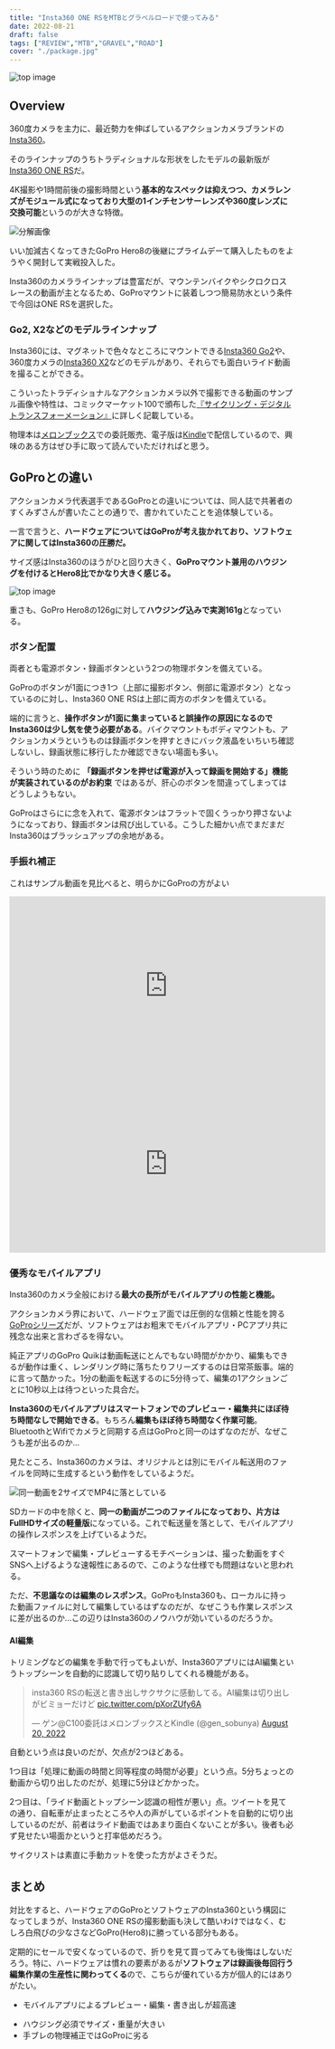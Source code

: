 ```yaml
---
title: "Insta360 ONE RSをMTBとグラベルロードで使ってみる"
date: 2022-08-21
draft: false
tags: ["REVIEW","MTB","GRAVEL","ROAD"]
cover: "./package.jpg"
---
```


![top image](cover.jpg)

## Overview

360度カメラを主力に、最近勢力を伸ばしているアクションカメラブランドの[Insta360](https://amzn.to/3PDob43)。

そのラインナップのうちトラディショナルな形状をしたモデルの最新版が[Insta360 ONE RS](https://amzn.to/3whWXcx)だ。

4K撮影や1時間前後の撮影時間という**基本的なスペックは抑えつつ、カメラレンズがモジュール式になっており大型の1インチセンサーレンズや360度レンズに交換可能**というのが大きな特徴。

![分解画像](./parts.jpg)

いい加減古くなってきたGoPro Hero8の後継にプライムデーて購入したものをようやく開封して実戦投入した。

Insta360のカメララインナップは豊富だが、マウンテンバイクやシクロクロスレースの動画が主となるため、GoProマウントに装着しつつ簡易防水という条件で今回はONE RSを選択した。

<LinkBox url="https://www.amazon.co.jp/dp/B083KC1V36/" isAmazonLink />

### Go2, X2などのモデルラインナップ

Insta360には、マグネットで色々なところにマウントできる[Insta360 Go2](https://amzn.to/3K8uGuA)や、360度カメラの[Insta360 X2](https://amzn.to/3K8uGuA)などのモデルがあり、それらでも面白いライド動画を撮ることができる。

こういったトラディショナルなアクションカメラ以外で撮影できる動画のサンプル画像や特性は、コミックマーケット100で頒布した[『サイクリング・デジタルトランスフォーメーション』](https://amzn.to/3K7Wijo)に詳しく記載している。

物理本は[メロンブックス](https://www.melonbooks.co.jp/detail/detail.php?product_id=1579831)での委託販売、電子版は[Kindle](https://amzn.to/3Q9oepq)で配信しているので、興味のある方はぜひ手に取って読んでいただければと思う。

<LinkBox url="https://www.melonbooks.co.jp/detail/detail.php?product_id=1579831" />

<LinkBox url="https://www.amazon.co.jp/dp/B0B8VVTTSJ" isAmazonLink />

## GoProとの違い

アクションカメラ代表選手であるGoProとの違いについては、同人誌で共著者のすくみずさんが書いたことの通りで、書かれていたことを追体験している。

一言で言うと、**ハードウェアについてはGoProが考え抜かれており、ソフトウェアに関してはInsta360の圧勝だ。**

サイズ感はInsta360のほうがひと回り大きく、**GoProマウント兼用のハウジングを付けるとHero8比でかなり大きく感じる。**

![top image](cover.jpg)

重さも、GoPro Hero8の126gに対して**ハウジング込みで実測161g**となっている。

### ボタン配置

両者とも電源ボタン・録画ボタンという2つの物理ボタンを備えている。

GoProのボタンが1面につき1つ（上部に撮影ボタン、側部に電源ボタン）となっているのに対し、Insta360 ONE RSは上部に両方のボタンを備えている。

端的に言うと、**操作ボタンが1面に集まっていると誤操作の原因になるのでInsta360は少し気を使う必要がある**。バイクマウントもボディマウントも、アクションカメラというものは録画ボタンを押すときにバック液晶をいちいち確認しないし、録画状態に移行したか確認できない場面も多い。

そういう時のために **「録画ボタンを押せば電源が入って録画を開始する」機能が実装されているのがお約束** ではあるが、肝心のボタンを間違ってしまってはどうしようもない。

GoProはさらにに念を入れて、電源ボタンはフラットで固くうっかり押さないようになっており、録画ボタンは飛び出している。こうした細かい点でまだまだInsta360はブラッシュアップの余地がある。

### 手振れ補正

これはサンプル動画を見比べると、明らかにGoProの方がよい

<iframe width="560" height="315" src="https://www.youtube.com/embed/O_RhS0oWeVU" title="YouTube video player" frameborder="0" allow="accelerometer; autoplay; clipboard-write; encrypted-media; gyroscope; picture-in-picture" allowfullscreen></iframe>

<iframe width="560" height="315" src="https://www.youtube.com/embed/dk_-FuRMuxU" title="YouTube video player" frameborder="0" allow="accelerometer; autoplay; clipboard-write; encrypted-media; gyroscope; picture-in-picture" allowfullscreen></iframe>

### 優秀なモバイルアプリ

Insta360のカメラ全般における**最大の長所がモバイルアプリの性能と機能。**

アクションカメラ界において、ハードウェア面では圧倒的な信頼と性能を誇る[GoProシリーズ](https://amzn.to/3CjVje5)だが、ソフトウェアはお粗末でモバイルアプリ・PCアプリ共に残念な出来と言わざるを得ない。

純正アプリのGoPro Quikは動画転送にとんでもない時間がかかり、編集もできるが動作は重く、レンダリング時に落ちたりフリーズするのは日常茶飯事。端的に言って酷かった。1分の動画を転送するのに5分待って、編集の1アクションごとに10秒以上は待つといった具合だ。

**Insta360のモバイルアプリはスマートフォンでのプレビュー・編集共にほぼ待ち時間なしで開始できる**。もちろん**編集もほぼ待ち時間なく作業可能**。BluetoothとWifiでカメラと同期する点はGoProと同一のはずなのだが、なぜこうも差が出るのか…

見たところ、Insta360のカメラは、オリジナルとは別にモバイル転送用のファイルを同時に生成するという動作をしているようだ。

![同一動画を2サイズでMP4に落としている](./previewFile.png)

SDカードの中を除くと、**同一の動画が二つのファイルになっており、片方はFullHDサイズの軽量版**になっている。これで転送量を落として、モバイルアプリの操作レスポンスを上げているようだ。

スマートフォンで編集・プレビューするモチベーションは、撮った動画をすぐSNSへ上げるような速報性にあるので、このような仕様でも問題はないと思われる。

ただ、**不思議なのは編集のレスポンス**。GoProもInsta360も、ローカルに持った動画ファイルに対して編集しているはずなのだが、なぜこうも作業レスポンスに差が出るのか…この辺りはInsta360のノウハウが効いているのだろうか。

#### AI編集

トリミングなどの編集を手動で行ってもよいが、Insta360アプリにはAI編集というトップシーンを自動的に認識して切り貼りしてくれる機能がある。

<blockquote class="twitter-tweet"><p lang="ja" dir="ltr">insta360 RSの転送と書き出しサクサクに感動してる。AI編集は切り出しがビミョーだけど <a href="https://t.co/pXorZUfy6A">pic.twitter.com/pXorZUfy6A</a></p>&mdash; ゲン@C100委託はメロンブックスとKindle (@gen_sobunya) <a href="https://twitter.com/gen_sobunya/status/1560898551198392327?ref_src=twsrc%5Etfw">August 20, 2022</a></blockquote>

自動という点は良いのだが、欠点が2つほどある。

1つ目は「処理に動画の時間と同等程度の時間が必要」という点。5分ちょっとの動画から切り出したのだが、処理に5分ほどかかった。

2つ目は、「ライド動画とトップシーン認識の相性が悪い」点。ツイートを見ての通り、自転車が止まったところや人の声がしているポイントを自動的に切り出しているのだが、前者はライド動画ではあまり面白くないことが多い。後者も必ず見せたい場面かというと打率低めだろう。

サイクリストは素直に手動カットを使った方がよさそうだ。

## まとめ

対比をすると、ハードウェアのGoProとソフトウェアのInsta360という構図になってしまうが、Insta360 ONE RSの撮影動画も決して酷いわけではなく、むしろ白飛びの少なさなどGoPro(Hero8)に勝っている部分もある。

定期的にセールで安くなっているので、折りを見て買ってみても後悔はしないだろう。特に、ハードウェアは慣れの要素があるが**ソフトウェアは録画後毎回行う編集作業の生産性に関わってくる**ので、こちらが優れている方が個人的にはありがたい。

<PositiveBox>

- モバイルアプリによるプレビュー・編集・書き出しが超高速

</PositiveBox>

<NegativeBox>

- ハウジング必須でサイズ・重量が大きい
- 手ブレの物理補正ではGoProに劣る

</NegativeBox>

<LinkBox url="https://www.amazon.co.jp/dp/B083KC1V36/" isAmazonLink />

